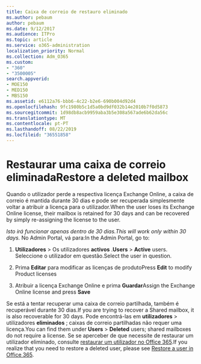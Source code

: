 ```yaml
---
title: Caixa de correio de restauro eliminado
ms.author: pebaum
author: pebaum
ms.date: 9/12/2017
ms.audience: ITPro
ms.topic: article
ms.service: o365-administration
localization_priority: Normal
ms.collection: Adm_O365
ms.custom:
- "360"
- "3500005"
search.appverid:
- MOE150
- MED150
- MBS150
ms.assetid: e6112a76-bbb6-4c22-b2e6-690b004d92d4
ms.openlocfilehash: 9fc1980b5c1d5a0bd9df032b14e2010b7f0d5873
ms.sourcegitcommit: 1d98db8acb9959aba3b5e308a567ade6b62da56c
ms.translationtype: MT
ms.contentlocale: pt-PT
ms.lasthandoff: 08/22/2019
ms.locfileid: "36551858"
---
```

# <a name="restore-a-deleted-mailbox"></a><span data-ttu-id="d253b-102">Restaurar uma caixa de correio eliminada</span><span class="sxs-lookup"><span data-stu-id="d253b-102">Restore a deleted mailbox</span></span>

<span data-ttu-id="d253b-103">Quando o utilizador perde a respectiva licença Exchange Online, a caixa de correio é mantida durante 30 dias e pode ser recuperada simplesmente voltar a atribuir a licença para o utilizador.</span><span class="sxs-lookup"><span data-stu-id="d253b-103">When the user loses its Exchange Online license, their mailbox is retained for 30 days and can be recovered by simply re-assigning the license to the user.</span></span>
  
 <span data-ttu-id="d253b-104">*Isto irá funcionar apenas dentro de 30 dias.*</span><span class="sxs-lookup"><span data-stu-id="d253b-104">*This will work only within 30 days.*</span></span>  <span data-ttu-id="d253b-105">No Admin Portal, vá para:</span><span class="sxs-lookup"><span data-stu-id="d253b-105">In the Admin Portal, go to:</span></span>
  
1. <span data-ttu-id="d253b-106">**Utilizadores** \> Os utilizadores **activos** .</span><span class="sxs-lookup"><span data-stu-id="d253b-106">**Users** \> **Active** users.</span></span> <span data-ttu-id="d253b-107">Seleccione o utilizador em questão.</span><span class="sxs-lookup"><span data-stu-id="d253b-107">Select the user in question.</span></span>

2. <span data-ttu-id="d253b-108">Prima **Editar** para modificar as licenças de produto</span><span class="sxs-lookup"><span data-stu-id="d253b-108">Press **Edit** to modify Product licenses</span></span>

3. <span data-ttu-id="d253b-109">Atribuir a licença Exchange Online e prima **Guardar**</span><span class="sxs-lookup"><span data-stu-id="d253b-109">Assign the Exchange Online license and press **Save**</span></span>

<span data-ttu-id="d253b-110">Se está a tentar recuperar uma caixa de correio partilhada, também é recuperável durante 30 dias.</span><span class="sxs-lookup"><span data-stu-id="d253b-110">If you are trying to recover a Shared mailbox, it is also recoverable for 30 days.</span></span> <span data-ttu-id="d253b-111">Pode encontrá-las em **utilizadores** \> utilizadores **eliminados** ; caixas de correio partilhadas não requer uma licença.</span><span class="sxs-lookup"><span data-stu-id="d253b-111">You can find them under **Users** \> **Deleted** users; shared mailboxes do not require a license.</span></span> <span data-ttu-id="d253b-112">Se se aperceber de que necessite de restaurar um utilizador eliminado, consulte [restaurar um utilizador no Office 365](https://docs.microsoft.com/office365/admin/add-users/restore-user).</span><span class="sxs-lookup"><span data-stu-id="d253b-112">If you realize that you need to restore a deleted user, please see [Restore a user in Office 365](https://docs.microsoft.com/office365/admin/add-users/restore-user).</span></span>
  